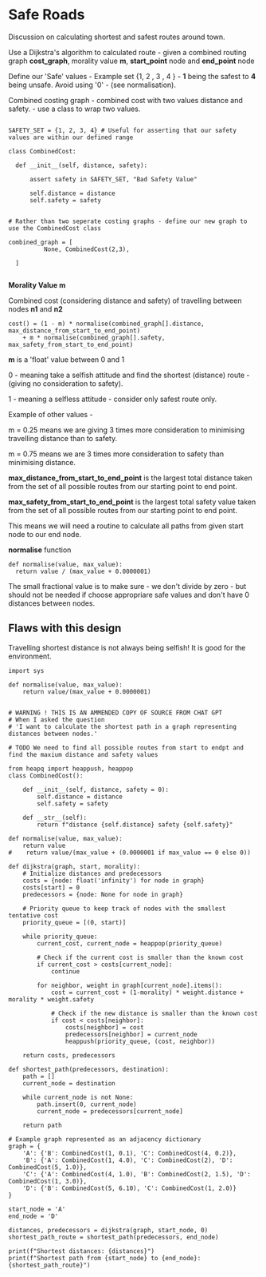 # Safe Roads

Discussion on calculating shortest and safest routes around town.

Use a Dijkstra's algorithm to calculated route - given a combined routing graph **cost_graph**, morality value **m**, **start_point** node and **end_point** node

Define our 'Safe' values - Example set {1, 2 , 3 , 4 } - **1** being the safest to **4** being unsafe.  Avoid using '0' - (see normalisation).


Combined costing graph - combined cost with two values distance and safety. - use a class to wrap two values.


```

SAFETY_SET = {1, 2, 3, 4} # Useful for asserting that our safety values are within our defined range

class CombinedCost:

  def __init__(self, distance, safety):

      assert safety in SAFETY_SET, "Bad Safety Value"

      self.distance = distance 
      self.safety = safety


# Rather than two seperate costing graphs - define our new graph to use the CombinedCost class

combined_graph = [
          None, CombinedCost(2,3),   

  ]
  
```




**Morality Value m**

Combined cost (considering distance and safety) of travelling between nodes **n1** and **n2** 

```
cost() = (1 - m) * normalise(combined_graph[].distance, max_distance_from_start_to_end_point)   
    + m * normalise(combined_graph[].safety, max_safety_from_start_to_end_point)
 ```

**m** is a 'float' value between 0 and 1

0 - meaning take a selfish attitude and find the shortest (distance) route - (giving no consideration to safety).

1 - meaning a selfless attitude - consider only safest route only.

Example of other values -

m = 0.25 means we are giving 3 times more consideration to minimising travelling distance than to safety.

m = 0.75 means we are 3 times more consideration to safety than minimising distance.



**max_distance_from_start_to_end_point** is the largest total distance taken from the set of all possible routes from our starting point to end point.

**max_safety_from_start_to_end_point** is the largest total safety value taken from the set of all possible routes from our starting point to end point.

This means we will need a routine to calculate all paths from given start node to our end node.

**normalise** function

```
def normalise(value, max_value):
  return value / (max_value + 0.0000001)
```  

The small fractional value is to make sure - we don't divide by zero - but should not be needed if choose appropriare safe values and don't have 0 distances between nodes.






## Flaws with this design

Travelling shortest distance is not always being selfish! It is good for the environment.




```
import sys

def normalise(value, max_value):
    return value/(max_value + 0.0000001)


# WARNING ! THIS IS AN AMMENDED COPY OF SOURCE FROM CHAT GPT
# When I asked the question 
# 'I want to calculate the shortest path in a graph representing distances between nodes.'

# TODO We need to find all possible routes from start to endpt and find the maxium distance and safety values

from heapq import heappush, heappop
class CombinedCost():

    def __init__(self, distance, safety = 0):
        self.distance = distance
        self.safety = safety

    def __str__(self):
        return f"distance {self.distance} safety {self.safety}"

def normalise(value, max_value):
    return value
#    return value/(max_value + (0.0000001 if max_value == 0 else 0))

def dijkstra(graph, start, morality):
    # Initialize distances and predecessors
    costs = {node: float('infinity') for node in graph}
    costs[start] = 0
    predecessors = {node: None for node in graph}

    # Priority queue to keep track of nodes with the smallest tentative cost
    priority_queue = [(0, start)]

    while priority_queue:
        current_cost, current_node = heappop(priority_queue)

        # Check if the current cost is smaller than the known cost
        if current_cost > costs[current_node]:
            continue

        for neighbor, weight in graph[current_node].items():
            cost = current_cost + (1-morality) * weight.distance + morality * weight.safety

            # Check if the new distance is smaller than the known cost
            if cost < costs[neighbor]:
                costs[neighbor] = cost
                predecessors[neighbor] = current_node
                heappush(priority_queue, (cost, neighbor))

    return costs, predecessors

def shortest_path(predecessors, destination):
    path = []
    current_node = destination

    while current_node is not None:
        path.insert(0, current_node)
        current_node = predecessors[current_node]

    return path

# Example graph represented as an adjacency dictionary
graph = {
    'A': {'B': CombinedCost(1, 0.1), 'C': CombinedCost(4, 0.2)},
    'B': {'A': CombinedCost(1, 4.0), 'C': CombinedCost(2), 'D': CombinedCost(5, 1.0)},
    'C': {'A': CombinedCost(4, 1.0), 'B': CombinedCost(2, 1.5), 'D': CombinedCost(1, 3.0)},
    'D': {'B': CombinedCost(5, 6.10), 'C': CombinedCost(1, 2.0)}
}

start_node = 'A'
end_node = 'D'

distances, predecessors = dijkstra(graph, start_node, 0)
shortest_path_route = shortest_path(predecessors, end_node)

print(f"Shortest distances: {distances}")
print(f"Shortest path from {start_node} to {end_node}: {shortest_path_route}")



```


